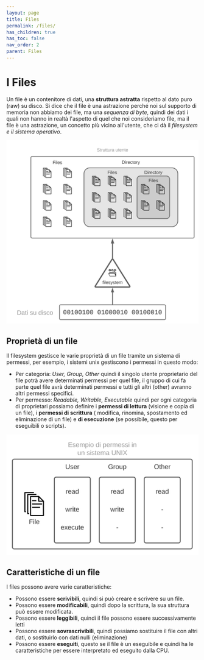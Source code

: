 ```yaml
---
layout: page
title: Files
permalink: /files/
has_children: true
has_toc: false
nav_order: 2
parent: Files
---
```


# I Files

Un file è un contenitore di dati, una **struttura astratta** rispetto al dato puro (raw) su disco. Si dice che il file è una astrazione
perché noi sul supporto di memoria non abbiamo dei file, ma una _sequenza di byte_, quindi dei dati i quali non hanno in realtà
l'aspetto di quel che noi consideriamo file, ma il file è una astrazione, un concetto più vicino all'utente, che ci dà il _filesystem e
il sistema operativo_.

![astrazione](/assets/images/abstraction_file.svg)

## Proprietà di un file
Il filesystem gestisce le varie proprietà di un file tramite un sistema di permessi, per esempio, i sistemi unix gestiscono i permessi in
questo modo:
- Per categoria: _User, Group, Other_
  quindi il singolo utente proprietario del file potrà avere determinati permessi per quel file, il gruppo di cui fa parte quel file avrà
  determinati permessi e tutti gli altri (other) avranno altri permessi specifici.
- Per permesso: _Readable, Writable, Executable_
  quindi per ogni categoria di proprietari possiamo definire i **permessi di lettura** (visione e copia di un file), i **permessi di scrittura** (
  modifica, rinomina, spostamento ed eliminazione di un file) e **di esecuzione** (se possibile, questo per eseguibili o scripts).

![permessi](/assets/images/permissions.svg)
## Caratteristiche di un file
I files possono avere varie caratteristiche:
- Possono essere **scrivibili**, quindi si può creare e scrivere su un file.
- Possono essere **modificabili**, quindi dopo la scrittura, la sua struttura può essere modificata.
- Possono essere **leggibili**, quindi il file possono essere successivamente letti
- Possono essere **sovrascrivibili**, quindi possiamo sostituire il file con altri dati, o sostituirlo con dati nulli (eliminazione)
- Possono essere **eseguiti**, questo se il file è un eseguibile e quindi ha le caratteristiche per essere interpretato ed eseguito dalla CPU.